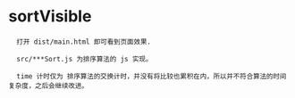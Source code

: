 # sortVisible

      打开 dist/main.html 即可看到页面效果.
      
      src/***Sort.js 为排序算法的 js 实现。

      time 计时仅为 排序算法的交换计时，并没有将比较也累积在内，所以并不符合算法的时间复杂度，之后会继续改进。
